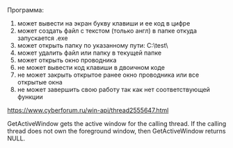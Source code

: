 Программа:
1. может вывести на экран букву клавиши и ее код в цифре
2. может создать файл с текстом (только англ) в папке откуда запускается .exe
3. может открыть папку по указанному пути: C:\test\
4.  может удалить файл или папку в текущей папке
5. может открыть окно проводника
5. не может вывести код клавиши в двоичном коде
6. не может закрыть открытое ранее окно проводника или все открытые окна
7. не может завершить свою работу так как нет соответствующей функции


https://www.cyberforum.ru/win-api/thread2555647.html

GetActiveWindow gets the active window for the calling thread. If the calling thread does not own the foreground window, then GetActiveWindow returns NULL.
